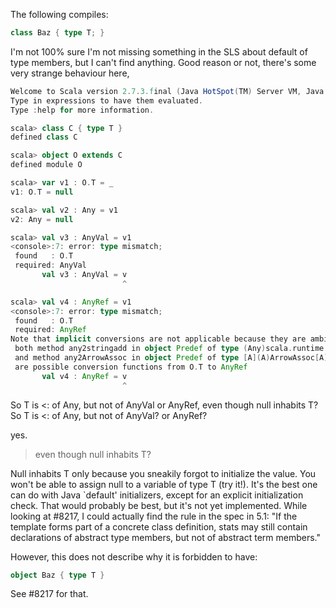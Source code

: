 The following compiles:

```scala
class Baz { type T; }
```

I'm not 100% sure I'm not missing something in the SLS about default of type members, but I can't find anything. 
Good reason or not, there's some very strange behaviour here,

```scala
Welcome to Scala version 2.7.3.final (Java HotSpot(TM) Server VM, Java 1.6.0_10).
Type in expressions to have them evaluated.
Type :help for more information.

scala> class C { type T } 
defined class C

scala> object O extends C
defined module O

scala> var v1 : O.T = _
v1: O.T = null

scala> val v2 : Any = v1
v2: Any = null

scala> val v3 : AnyVal = v1
<console>:7: error: type mismatch;
 found   : O.T
 required: AnyVal
       val v3 : AnyVal = v
                         ^

scala> val v4 : AnyRef = v1
<console>:7: error: type mismatch;
 found   : O.T
 required: AnyRef
Note that implicit conversions are not applicable because they are ambiguous:
 both method any2stringadd in object Predef of type (Any)scala.runtime.StringAdd
 and method any2ArrowAssoc in object Predef of type [A](A)ArrowAssoc[A]
 are possible conversion functions from O.T to AnyRef
       val v4 : AnyRef = v
                         ^
```

So T is <: of Any, but not of AnyVal or AnyRef, even though null inhabits T?
So T is <: of Any, but not of AnyVal? or AnyRef?

yes.

> even though null inhabits
>  T?

Null inhabits T only because you sneakily forgot to initialize the
value.  You won't be able to assign null to a variable of type T (try
it!). It's the best one can do with Java `default' initializers,
except for an explicit initialization check. That would probably be
best, but it's not yet implemented.
While looking at #8217, I could actually find the rule in the spec in 5.1: "If the template forms part of a concrete class definition, stats may still contain declarations of abstract type members, but not of abstract term members."

However, this does not describe why it is forbidden to have:
```scala
object Baz { type T }
```
See #8217 for that.
